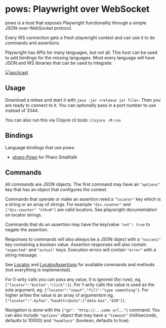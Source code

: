 # pows: Playwright over WebSocket

pows is a host that exposes Playwright functionality through a
simple JSON-over-WebSocket protocol.

Every WS connection gets a fresh playwright context and can use
it to do commands and assertions.

Playwright has APIs for many languages, but not all. This host can be used
to add bindings for the missing languages. Most every language will have
JSON and WS libraries that can be used to integrate.

[![asciicast](https://asciinema.org/a/630656.svg)](https://asciinema.org/a/630656)

## Usage 

Download a relese and start it with `java -jar <release jar file>`. 
Then you are ready to connect to it. You can optionally pass in a port number to use instead of 3344.

You can also run this via Clojure cli tools: `clojure -M:run`

## Bindings

Language bindings that use pows: 
- [pharo-Pows](https://github.com/tatut/pharo-Pows) for Pharo Smalltalk 


## Commands

All commands are JSON objects. The first command may have an `"options"` key
that has an object that configures the context.

Commands that operate or make an assertion need a `"locator"` key which
is a string or an array of strings. For example `"div.counter"` and
`["div.counter" "nth=0"]` are valid locators. See playwright documentation
on locator strings.

Commands that do an assertion may have the key/value `"not": true` to negate
the assertion.

Responses to commands will also always be a JSON object with a `"success"` key
containing a boolean value. Assertion responses will also contain `"expected"` and
`"actual"` keys. Execution errors will contain `"error"` with a string message.

See [Locator](https://playwright.dev/java/docs/api/class-locator) and [LocatorAssertions](https://playwright.dev/java/docs/api/class-locatorassertions)
for available commands and methods (not everything is implemented).

For 0-arity calls you can pass any value, it is ignored (for now), eg. `{"locator":"button","click":1}`.
For 1-arity calls the value is used as the sole argument, eg. `{"locator":"input","fill":"type something"}`.
For higher arities the value is an array of argumentsm eg, `{"locator":".myfoo","hasAttribute":["data-baz","420"]}`.

Navigation is done with the `{"go": "http://...some url.."}` command. You can also
include `"options"` object that may have a `"timeout"` (milliseconds, defaults to 10000)
and `"headless"` (boolean, defaults to true).
